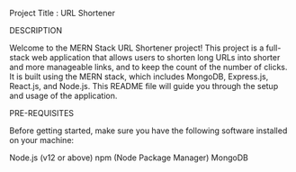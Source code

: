 Project Title : URL Shortener

DESCRIPTION

Welcome to the MERN Stack URL Shortener project!
This project is a full-stack web application that allows users to shorten long URLs into shorter and more manageable links, and to keep the count of the number of clicks. It is built using the MERN stack, which includes MongoDB, Express.js, React.js, and Node.js. This README file will guide you through the setup and usage of the application.

PRE-REQUISITES

Before getting started, make sure you have the following software installed on your machine:

Node.js (v12 or above)
npm (Node Package Manager)
MongoDB
